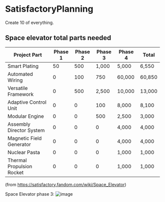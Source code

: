 # SatisfactoryPlanning

Create 10 of everything. 

## Space elevator total parts needed


| Project Part | Phase 1 | Phase 2 | Phase 3 | Phase 4 | Total |
| ------------ | ------- | ------- | ------- | ------- | ----- |
| Smart Plating | 50 | 500 | 1,000 | 5,000 | 6,550 |
| Automated Wiring | 0 | 100 | 750 | 60,000 | 60,850 | 
| Versatile Framework | 0 | 500 | 2,500 | 10,000 | 13,000 | 
| Adaptive Control Unit | 0 | 0 | 100 | 8,000 | 8,100 | 
| Modular Engine | 0 | 0 | 500 | 2,500 | 3,000 | 
| Assembly Director System | 0 | 0 | 0 | 4,000 | 4,000 | 
| Magnetic Field Generator | 0 | 0 | 0 | 4,000 | 4,000 | 
| Nuclear Pasta | 0 | 0 | 0 | 1,000 | 1,000 | 
| Thermal Propulsion Rocket | 0 | 0 | 0 | 1,000 | 1,000 | 

(from https://satisfactory.fandom.com/wiki/Space_Elevator)

Space Elevator phase 3: 
![image](https://user-images.githubusercontent.com/8389039/222414391-c6d75f90-849a-4912-bc73-2a87f83f7eef.png)

